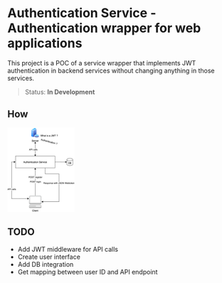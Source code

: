 # Authentication Service - Authentication wrapper for web applications

This project is a POC of a service wrapper that implements JWT authentication in backend services without changing anything in those services. 

> Status: **In Development**

## How

<img src="resources/architecture.png" width="30%" height="20%">

## TODO

* Add JWT middleware for API calls
* Create user interface
* Add DB integration
* Get mapping between user ID and API endpoint
